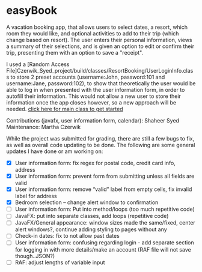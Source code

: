 # easyBook

A vacation booking app, that allows users to select dates, a resort, which room they would like, and optional activities to add to their trip (which change based on resort). The user enters their personal information, views a summary of their selections, and is given an option to edit or confirm their trip, presenting them with an option to save a "receipt".

I used a [Random Access File]Czerwik_Syed_project/build/classes/ResortBooking/UserLoginInfo.class to store 2 preset accounts (username:John, password:101 and username:Jane, password:102), to show that theoretically the user would be able to log in when presented with the user information form, in order to autofill their information. This would not allow a new user to store their information once the app closes however, so a new approach will be needed. 
[click here for main class to get started](Czerwik_Syed_project/build/classes/EasyBook/EasyBook.class)



Contributions (javafx, user information form, calendar): Shaheer Syed
Maintenance: Martha Czerwik

While the project was submitted for grading, there are still a few bugs to fix, as well as overall code updating to be done. The following are some general updates I have done or am working on:

- [x] User information form: fix regex for postal code, credit card info, address
- [x] User information form: prevent form from submitting unless all fields are valid 
- [x] User information form: remove “valid” label from empty cells, fix invalid label for address
- [x] Bedroom selection – change alert window to confirmation
- [ ] User information form: Put into method/loops (too much repetitive code)
- [ ] JavaFX: put into separate classes, add loops (repetitive code)
- [ ] JavaFX/General appearance: window sizes made the same/fixed, center alert windows?, continue adding styling to pages without any
- [ ] Check-in dates: fix to not allow past dates 
- [ ] User information form: confusing regarding login - add separate section for logging in with more details/make an account (RAF file will not save though..JSON?)
- [ ] RAF: adjust lengths of variable input
